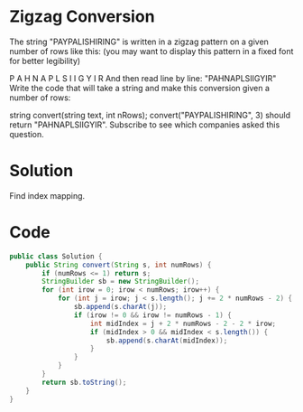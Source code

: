 # Zigzag Conversion

The string "PAYPALISHIRING" is written in a zigzag pattern on a given number of rows like this: (you may want to display this pattern in a fixed font for better legibility)

P   A   H   N
A P L S I I G
Y   I   R
And then read line by line: "PAHNAPLSIIGYIR"
Write the code that will take a string and make this conversion given a number of rows:

string convert(string text, int nRows);
convert("PAYPALISHIRING", 3) should return "PAHNAPLSIIGYIR".
Subscribe to see which companies asked this question.

# Solution
Find index mapping.

# Code

```java
public class Solution {
    public String convert(String s, int numRows) {
        if (numRows <= 1) return s;
        StringBuilder sb = new StringBuilder();
        for (int irow = 0; irow < numRows; irow++) {
            for (int j = irow; j < s.length(); j += 2 * numRows - 2) {
                sb.append(s.charAt(j));
                if (irow != 0 && irow != numRows - 1) {
                    int midIndex = j + 2 * numRows - 2 - 2 * irow;
                    if (midIndex > 0 && midIndex < s.length()) {
                        sb.append(s.charAt(midIndex));
                    }
                }
            }
        }
        return sb.toString();
    }
}
```